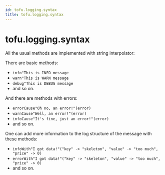 ```yaml
---
id: tofu.logging.syntax
title: tofu.logging.syntax
---
```



# tofu.logging.syntax

All the usual methods are implemented with string interpolator:

There are basic methods:
- `info"This is INFO message`
- `warn"This is WARN message`
- `debug"This is DEBUG message`
- and so on.

And there are methods with errors:
- `errorCause"Oh no, an error!"(error)`
- `warnCause"Well, an error!"(error)`
- `infoCause"It's fine, just an error!"(error)`
- and so on.


One can add more information to the log structure of the message with these methods:
- `infoWith"I got data!"("key" -> "skeleton", "value" -> "too much", "price" -> 0)`
- `errorWith"I got data!"("key" -> "skeleton", "value" -> "too much", "price" -> 0)`
- and so on.
